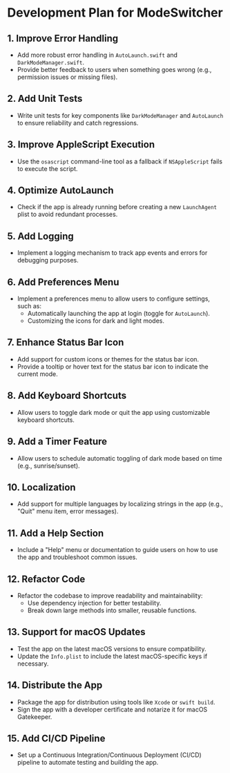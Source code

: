 # Development Plan for ModeSwitcher

## 1. Improve Error Handling
- Add more robust error handling in `AutoLaunch.swift` and `DarkModeManager.swift`.
- Provide better feedback to users when something goes wrong (e.g., permission issues or missing files).

## 2. Add Unit Tests
- Write unit tests for key components like `DarkModeManager` and `AutoLaunch` to ensure reliability and catch regressions.

## 3. Improve AppleScript Execution
- Use the `osascript` command-line tool as a fallback if `NSAppleScript` fails to execute the script.

## 4. Optimize AutoLaunch
- Check if the app is already running before creating a new `LaunchAgent` plist to avoid redundant processes.

## 5. Add Logging
- Implement a logging mechanism to track app events and errors for debugging purposes.

## 6. Add Preferences Menu
- Implement a preferences menu to allow users to configure settings, such as:
  - Automatically launching the app at login (toggle for `AutoLaunch`).
  - Customizing the icons for dark and light modes.

## 7. Enhance Status Bar Icon
- Add support for custom icons or themes for the status bar icon.
- Provide a tooltip or hover text for the status bar icon to indicate the current mode.

## 8. Add Keyboard Shortcuts
- Allow users to toggle dark mode or quit the app using customizable keyboard shortcuts.

## 9. Add a Timer Feature
- Allow users to schedule automatic toggling of dark mode based on time (e.g., sunrise/sunset).

## 10. Localization
- Add support for multiple languages by localizing strings in the app (e.g., "Quit" menu item, error messages).

## 11. Add a Help Section
- Include a "Help" menu or documentation to guide users on how to use the app and troubleshoot common issues.

## 12. Refactor Code
- Refactor the codebase to improve readability and maintainability:
  - Use dependency injection for better testability.
  - Break down large methods into smaller, reusable functions.

## 13. Support for macOS Updates
- Test the app on the latest macOS versions to ensure compatibility.
- Update the `Info.plist` to include the latest macOS-specific keys if necessary.

## 14. Distribute the App
- Package the app for distribution using tools like `Xcode` or `swift build`.
- Sign the app with a developer certificate and notarize it for macOS Gatekeeper.

## 15. Add CI/CD Pipeline
- Set up a Continuous Integration/Continuous Deployment (CI/CD) pipeline to automate testing and building the app.
